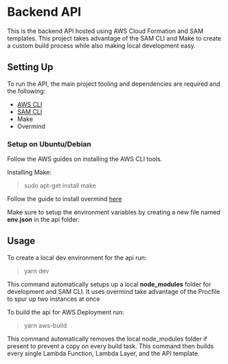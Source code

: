 # Backend API
This is the backend API hosted using AWS Cloud Formation and SAM templates. This project takes advantage of the SAM CLI and Make to create a custom build process while also making local development easy.

## Setting Up
To run the API, the main project tooling and dependencies are required and the following:
- [AWS CLI](https://aws.amazon.com/cli/)
- [SAM CLI](https://docs.aws.amazon.com/serverless-application-model/latest/developerguide/serverless-sam-cli-install.html)
- Make
- Overmind

### Setup on Ubuntu/Debian
Follow the AWS guides on installing the AWS CLI tools.

Installing Make:
> sudo apt-get install make

Follow the guide to install overmind [here](https://unix.stackexchange.com/a/647209)

Make sure to setup the environment variables by creating a new file named **env.json** in the api folder.

## Usage
To create a local dev environment for the api run:
> yarn dev

This command automatically setups up a local **node_modules** folder for development and SAM CLI. It uses overmind take advantage of the Procfile to spur up two instances at once

To build the api for AWS Deployment run:
> yarn aws-build

This command automatically removes the local node_modules folder if present to prevent a copy on every build task. This command then builds every single Lambda Function, Lambda Layer, and the API template.